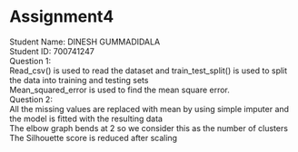 # Assignment4
Student Name: DINESH GUMMADIDALA<br>
Student ID: 700741247<br>
Question 1:<br>
Read_csv() is used to read the dataset and train_test_split() is used to split the data into training and testing sets<br>
Mean_squared_error is used to find the mean square error.<br>
Question 2:<br>
All the missing values are replaced with mean by using simple imputer and the model is fitted with the resulting data<br>
The elbow graph bends at 2 so we consider this as the number of clusters<br>
The Silhouette score is reduced after scaling<br>
